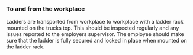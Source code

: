 ### To and from the workplace

Ladders are transported from workplace to workplace with a ladder rack mounted on the trucks top. 
This should be inspected regularly and any issues reported to the employers supervisor.
The employee should make sure that the ladder is fully secured and locked in place when mounted on the ladder rack.




